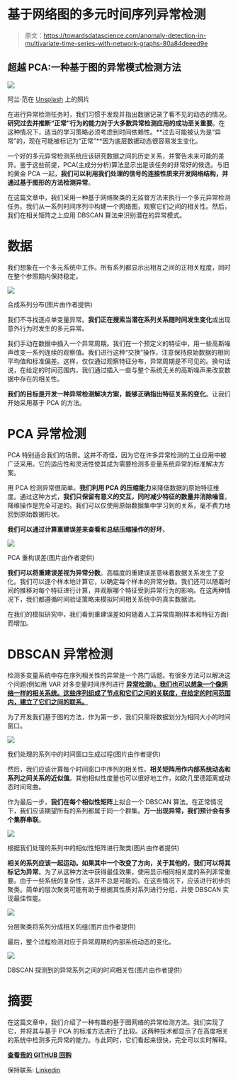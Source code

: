 # 基于网络图的多元时间序列异常检测

> 原文：<https://towardsdatascience.com/anomaly-detection-in-multivariate-time-series-with-network-graphs-80a84deeed9e>

## 超越 PCA:一种基于图的异常模式检测方法

![](img/0668047fcfceb655bcdac5badf072c9b.png)

阿兰·范在 [Unsplash](https://unsplash.com?utm_source=medium&utm_medium=referral) 上的照片

在进行异常检测任务时，我们习惯于发现并指出数据记录了看不见的动态的情况。**研究过去并推断“正常”行为的能力对于大多数异常检测应用的成功至关重要**。在这种情况下，适当的学习策略必须考虑到时间依赖性。**过去可能被认为是“异常”的，现在可能被标记为“正常”**因为底层数据动态很容易发生变化。

一个好的多元异常检测系统应该研究数据之间的历史关系，并警告未来可能的差异。鉴于这些前提，PCA(主成分分析)算法显示出是该任务的非常好的候选。与旧的黄金 PCA 一起，**我们可以利用我们处理的信号的连接性质来开发网络结构，并通过基于图形的方法检测异常**。

在这篇文章中，我们采用一种基于网络聚类的无监督方法来执行一个多元异常检测任务。我们从一系列时间序列中构建一个网络图，观察它们之间的相关性。然后，我们在相关矩阵之上应用 DBSCAN 算法来识别潜在的异常模式。

# 数据

我们想象在一个多元系统中工作。所有系列都显示出相互之间的正相关程度，同时在整个参照期内保持稳定。

![](img/269951b03c83bd9b802f9cf901bb8b03.png)

合成系列分布(图片由作者提供)

我们不寻找逐点单变量异常。**我们正在搜索当潜在系列关系随时间发生变化**或出现意外行为时发生的多元异常。

我们手动在数据中插入一个异常周期。我们在一个预定义的特征中，用一些高斯噪声改变一系列连续的观察值。我们进行这种“交换”操作，注意保持原始数据的相同平均值和标准偏差。这样，仅仅通过观察特征分布，异常周期是不可见的。换句话说，在给定的时间范围内，我们通过插入一些与整个系统无关的高斯噪声来改变数据中存在的相关性。

**我们的目标是开发一种异常检测解决方案，能够正确指出特征关系的变化**。让我们开始采用基于 PCA 的方法。

# PCA 异常检测

PCA 特别适合我们的场景。这并不奇怪，因为它在许多异常检测的工业应用中被广泛采用。它的适应性和灵活性使其成为需要检测多变量系统异常的标准解决方案。

用 PCA 检测异常很简单。**我们利用 PCA 的压缩能力**来降低数据的原始特征维度。通过这种方式，**我们只保留有意义的交互，同时减少特征的数量并消除噪音**。降维操作是完全可逆的。我们可以仅使用原始数据集中学习到的关系，毫不费力地回到原始数据形状。

**我们可以通过计算重建误差来查看和总结压缩操作的好坏**。

![](img/abd628cfdc18dc5688db6ee42b3a5227.png)

PCA 重构误差(图片由作者提供)

**我们可以将重建误差视为异常分数**。高幅度的重建误差意味着数据关系发生了变化。我们可以逐个样本地计算它，以确定每个样本的异常分数。我们还可以随着时间的推移对每个特征进行计算，并观察哪个特征受到异常行为的影响。在这两种情况下，我们都遵循时间验证策略来模拟时间相关系统中的真实数据流。

在我们的模拟研究中，我们看到重建误差如何随着人工异常周期(样本和特征方面)而增加。

# DBSCAN 异常检测

检测多变量系统中存在序列相关性的异常是一个热门话题。有很多方法可以解决这个问题(例如用 VAR 对多变量时间序列进行 [**异常检测)。我们也可以想象一个像网络一样的相关系统。这些序列组成了节点和它们之间的关联度，在给定的时间范围内，建立了它们之间的联系。**](/anomaly-detection-in-multivariate-time-series-with-var-2130f276e5e9)

为了开发我们基于图的方法，作为第一步，我们只需将数据划分为相同大小的时间窗口。

![](img/16109c53ca34cd843e12eea9092bad78.png)

我们处理的系列中的时间窗口生成过程(图片由作者提供)

然后，我们应该计算每个时间窗口中序列的相关性。**相关矩阵用作内部系统动态和系列之间关系的近似值**。其他相似性度量也可以很好地工作，如欧几里德距离或动态时间弯曲。

作为最后一步，**我们在每个相似性矩阵**上拟合一个 DBSCAN 算法。在正常情况下，我们应该期望所有的系列都属于同一个群集。**万一出现异常，我们预计会有多个集群串联**。

![](img/694fe84dca7f210d7ba5328cdafbf8c7.png)

根据我们处理的系列中的相似性矩阵进行聚类(图片由作者提供)

**相关的系列应该一起运动。如果其中一个改变了方向，关于其他的，我们可以将其标记为异常**。为了从这种方法中获得最佳效果，使用显示相同相关度的系列非常重要。由于一些系统的复杂性，这并不总是可能的。在这些情况下，应该进行初步的聚类。简单的层次聚类可能有助于根据其性质对系列进行分组，并使 DBSCAN 实现最佳性能。

![](img/e25c3bf1df377956319a8e376dff9921.png)

分层聚类将系列分成相关的组(图片由作者提供)

最后，整个过程检测对应于异常周期的内部系统动态的变化。

![](img/1afcb75446302ff49f2e08efdce3c46a.png)

DBSCAN 探测到的异常系列之间的时间相关性(图片由作者提供)

# 摘要

在这篇文章中，我们介绍了一种有趣的基于图网络的异常检测方法。我们实现了它，并将其与基于 PCA 的标准方法进行了比较。这两种技术都显示了在高度相关的系统中检测多元异常的能力。与此同时，它们看起来很快，完全可以实时解释。

[**查看我的 GITHUB 回购**](https://github.com/cerlymarco/MEDIUM_NoteBook)

保持联系: [Linkedin](https://www.linkedin.com/in/marco-cerliani-b0bba714b/)
